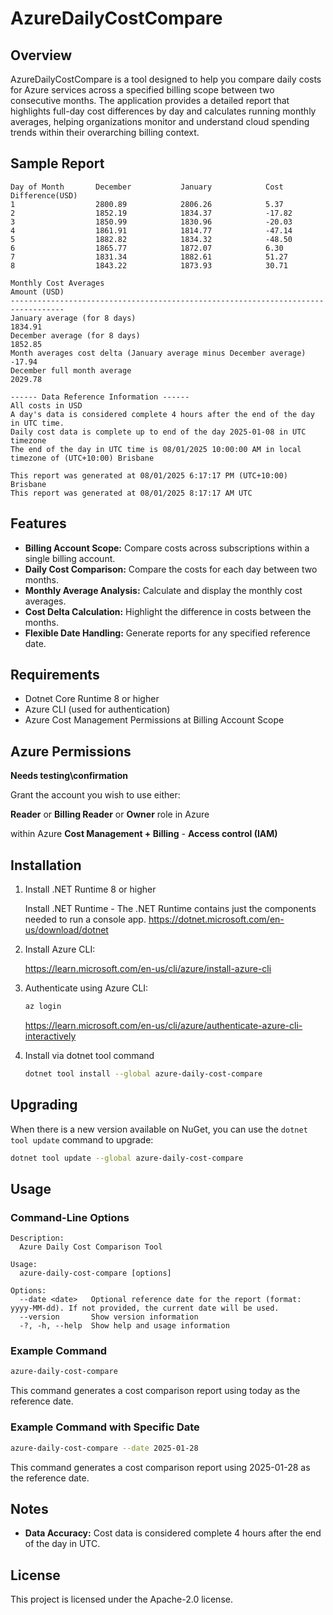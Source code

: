 
# AzureDailyCostCompare

## Overview

AzureDailyCostCompare is a tool designed to help you compare daily costs for Azure services across a specified billing scope between two consecutive months. The application provides a detailed report that highlights full-day cost differences by day and calculates running monthly averages, helping organizations monitor and understand cloud spending trends within their overarching billing context.


## Sample Report

```
Day of Month       December           January            Cost Difference(USD)
1                  2800.89            2806.26            5.37
2                  1852.19            1834.37            -17.82
3                  1850.99            1830.96            -20.03
4                  1861.91            1814.77            -47.14
5                  1882.82            1834.32            -48.50
6                  1865.77            1872.07            6.30
7                  1831.34            1882.61            51.27
8                  1843.22            1873.93            30.71

Monthly Cost Averages                                                  Amount (USD)
----------------------------------------------------------------------------------
January average (for 8 days)                                             1834.91
December average (for 8 days)                                            1852.85
Month averages cost delta (January average minus December average)        -17.94
December full month average                                               2029.78

------ Data Reference Information ------
All costs in USD
A day's data is considered complete 4 hours after the end of the day in UTC time.
Daily cost data is complete up to end of the day 2025-01-08 in UTC timezone
The end of the day in UTC time is 08/01/2025 10:00:00 AM in local timezone of (UTC+10:00) Brisbane

This report was generated at 08/01/2025 6:17:17 PM (UTC+10:00) Brisbane
This report was generated at 08/01/2025 8:17:17 AM UTC

```

## Features

- **Billing Account Scope:** Compare costs across subscriptions within a single billing account.
- **Daily Cost Comparison:** Compare the costs for each day between two months.
- **Monthly Average Analysis:** Calculate and display the monthly cost averages.
- **Cost Delta Calculation:** Highlight the difference in costs between the months.
- **Flexible Date Handling:** Generate reports for any specified reference date.

## Requirements

- Dotnet Core Runtime 8 or higher
- Azure CLI (used for authentication)
- Azure Cost Management Permissions at Billing Account Scope

## Azure Permissions
**Needs testing\confirmation**

Grant the account you wish to use either:

**Reader** or **Billing Reader** or **Owner** role in Azure

within Azure **Cost Management + Billing** - **Access control (IAM)**

## Installation

1. Install .NET Runtime 8 or higher

	Install .NET Runtime - The .NET Runtime contains just the components needed to run a console app.
	https://dotnet.microsoft.com/en-us/download/dotnet
	

2. Install Azure CLI:

	https://learn.microsoft.com/en-us/cli/azure/install-azure-cli
   
3. Authenticate using Azure CLI:
   ```bash
   az login
   ```
   https://learn.microsoft.com/en-us/cli/azure/authenticate-azure-cli-interactively
   
4. Install via dotnet tool command
	```bash
	dotnet tool install --global azure-daily-cost-compare
	```

## Upgrading

When there is a new version available on NuGet, you can use the `dotnet tool update` command to upgrade:

```bash
dotnet tool update --global azure-daily-cost-compare
```


## Usage

### Command-Line Options

```
Description:
  Azure Daily Cost Comparison Tool

Usage:
  azure-daily-cost-compare [options]

Options:
  --date <date>   Optional reference date for the report (format: yyyy-MM-dd). If not provided, the current date will be used.
  --version       Show version information
  -?, -h, --help  Show help and usage information
```

### Example Command

```bash
azure-daily-cost-compare
```

This command generates a cost comparison report using today as the reference date.

### Example Command with Specific Date

```bash
azure-daily-cost-compare --date 2025-01-28
```

This command generates a cost comparison report using 2025-01-28 as the reference date.

## Notes

- **Data Accuracy:** Cost data is considered complete 4 hours after the end of the day in UTC.

## License

This project is licensed under the Apache-2.0 license.
